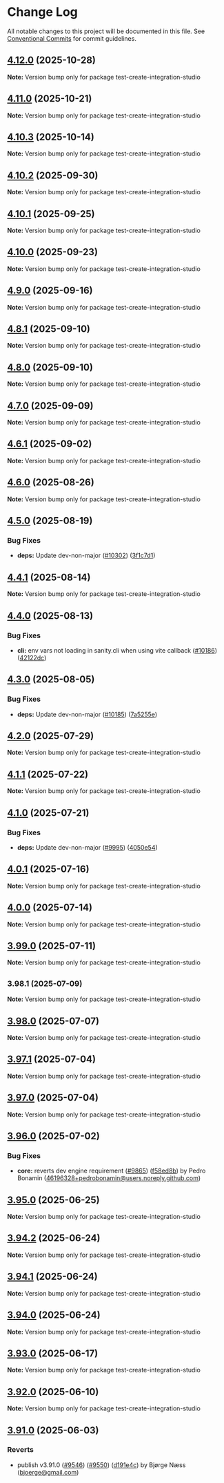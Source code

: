 # Change Log

All notable changes to this project will be documented in this file.
See [Conventional Commits](https://conventionalcommits.org) for commit guidelines.

## [4.12.0](https://github.com/sanity-io/sanity/compare/v4.11.0...v4.12.0) (2025-10-28)

**Note:** Version bump only for package test-create-integration-studio

## [4.11.0](https://github.com/sanity-io/sanity/compare/v4.10.3...v4.11.0) (2025-10-21)

**Note:** Version bump only for package test-create-integration-studio

## [4.10.3](https://github.com/sanity-io/sanity/compare/v4.10.2...v4.10.3) (2025-10-14)

**Note:** Version bump only for package test-create-integration-studio

## [4.10.2](https://github.com/sanity-io/sanity/compare/v4.10.1...v4.10.2) (2025-09-30)

**Note:** Version bump only for package test-create-integration-studio

## [4.10.1](https://github.com/sanity-io/sanity/compare/v4.10.0...v4.10.1) (2025-09-25)

**Note:** Version bump only for package test-create-integration-studio

## [4.10.0](https://github.com/sanity-io/sanity/compare/v4.9.0...v4.10.0) (2025-09-23)

**Note:** Version bump only for package test-create-integration-studio

## [4.9.0](https://github.com/sanity-io/sanity/compare/v4.8.1...v4.9.0) (2025-09-16)

**Note:** Version bump only for package test-create-integration-studio

## [4.8.1](https://github.com/sanity-io/sanity/compare/v4.8.0...v4.8.1) (2025-09-10)

**Note:** Version bump only for package test-create-integration-studio

## [4.8.0](https://github.com/sanity-io/sanity/compare/v4.7.0...v4.8.0) (2025-09-10)

**Note:** Version bump only for package test-create-integration-studio

## [4.7.0](https://github.com/sanity-io/sanity/compare/v4.6.1...v4.7.0) (2025-09-09)

**Note:** Version bump only for package test-create-integration-studio

## [4.6.1](https://github.com/sanity-io/sanity/compare/v4.6.0...v4.6.1) (2025-09-02)

**Note:** Version bump only for package test-create-integration-studio

## [4.6.0](https://github.com/sanity-io/sanity/compare/v4.5.0...v4.6.0) (2025-08-26)

**Note:** Version bump only for package test-create-integration-studio

## [4.5.0](https://github.com/sanity-io/sanity/compare/v4.4.1...v4.5.0) (2025-08-19)

### Bug Fixes

* **deps:** Update dev-non-major ([#10302](https://github.com/sanity-io/sanity/issues/10302)) ([3f1c7d1](https://github.com/sanity-io/sanity/commit/3f1c7d147e691083eec47e108591b93619ac19c6))

## [4.4.1](https://github.com/sanity-io/sanity/compare/v4.4.0...v4.4.1) (2025-08-14)

**Note:** Version bump only for package test-create-integration-studio

## [4.4.0](https://github.com/sanity-io/sanity/compare/v4.3.0...v4.4.0) (2025-08-13)

### Bug Fixes

* **cli:** env vars not loading in sanity.cli when using vite callback ([#10186](https://github.com/sanity-io/sanity/issues/10186)) ([42122dc](https://github.com/sanity-io/sanity/commit/42122dc31534e8057a42cfc3c16cea46752346ac))

## [4.3.0](https://github.com/sanity-io/sanity/compare/v4.2.0...v4.3.0) (2025-08-05)

### Bug Fixes

* **deps:** Update dev-non-major ([#10185](https://github.com/sanity-io/sanity/issues/10185)) ([7a5255e](https://github.com/sanity-io/sanity/commit/7a5255e203c7c58329e0ced7e1d6724a300f3427))

## [4.2.0](https://github.com/sanity-io/sanity/compare/v4.1.1...v4.2.0) (2025-07-29)

**Note:** Version bump only for package test-create-integration-studio

## [4.1.1](https://github.com/sanity-io/sanity/compare/v4.1.0...v4.1.1) (2025-07-22)

**Note:** Version bump only for package test-create-integration-studio

## [4.1.0](https://github.com/sanity-io/sanity/compare/v4.0.1...v4.1.0) (2025-07-21)

### Bug Fixes

* **deps:** Update dev-non-major ([#9995](https://github.com/sanity-io/sanity/issues/9995)) ([4050e54](https://github.com/sanity-io/sanity/commit/4050e5476520085bd79318054933c01d714ee820))

## [4.0.1](https://github.com/sanity-io/sanity/compare/v4.0.0...v4.0.1) (2025-07-16)

**Note:** Version bump only for package test-create-integration-studio

## [4.0.0](https://github.com/sanity-io/sanity/compare/v3.99.0...v4.0.0) (2025-07-14)

**Note:** Version bump only for package test-create-integration-studio

## [3.99.0](https://github.com/sanity-io/sanity/compare/v3.98.1...v3.99.0) (2025-07-11)

**Note:** Version bump only for package test-create-integration-studio

## <small>3.98.1 (2025-07-09)</small>

**Note:** Version bump only for package test-create-integration-studio

## [3.98.0](https://github.com/sanity-io/sanity/compare/v3.97.1...v3.98.0) (2025-07-07)

**Note:** Version bump only for package test-create-integration-studio

## [3.97.1](https://github.com/sanity-io/sanity/compare/v3.97.0...v3.97.1) (2025-07-04)

**Note:** Version bump only for package test-create-integration-studio

## [3.97.0](https://github.com/sanity-io/sanity/compare/v3.96.0...v3.97.0) (2025-07-04)

**Note:** Version bump only for package test-create-integration-studio

## [3.96.0](https://github.com/sanity-io/sanity/compare/v3.95.0...v3.96.0) (2025-07-02)

### Bug Fixes

* **core:** reverts dev engine requirement ([#9865](https://github.com/sanity-io/sanity/issues/9865)) ([f58ed8b](https://github.com/sanity-io/sanity/commit/f58ed8baae47e1a56b36569ee6e648de9b87337a)) by Pedro Bonamin (46196328+pedrobonamin@users.noreply.github.com)

## [3.95.0](https://github.com/sanity-io/sanity/compare/v3.94.2...v3.95.0) (2025-06-25)

**Note:** Version bump only for package test-create-integration-studio

## [3.94.2](https://github.com/sanity-io/sanity/compare/v3.94.1...v3.94.2) (2025-06-24)

**Note:** Version bump only for package test-create-integration-studio

## [3.94.1](https://github.com/sanity-io/sanity/compare/v3.94.0...v3.94.1) (2025-06-24)

**Note:** Version bump only for package test-create-integration-studio

## [3.94.0](https://github.com/sanity-io/sanity/compare/v3.93.0...v3.94.0) (2025-06-24)

**Note:** Version bump only for package test-create-integration-studio

## [3.93.0](https://github.com/sanity-io/sanity/compare/v3.92.0...v3.93.0) (2025-06-17)

**Note:** Version bump only for package test-create-integration-studio

## [3.92.0](https://github.com/sanity-io/sanity/compare/v3.91.0...v3.92.0) (2025-06-10)

**Note:** Version bump only for package test-create-integration-studio

## [3.91.0](https://github.com/sanity-io/sanity/compare/v3.90.0...v3.91.0) (2025-06-03)

### Reverts

* publish v3.91.0 ([#9546](https://github.com/sanity-io/sanity/issues/9546)) ([#9550](https://github.com/sanity-io/sanity/issues/9550)) ([d191e4c](https://github.com/sanity-io/sanity/commit/d191e4cdbccc68cda01f864c0290528df91d9571)) by Bjørge Næss (bjoerge@gmail.com)
